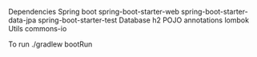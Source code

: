 


Dependencies
    Spring boot
        spring-boot-starter-web
        spring-boot-starter-data-jpa
        spring-boot-starter-test
	Database
	    h2
	POJO annotations
	    lombok
    Utils
	    commons-io

To run
    ./gradlew bootRun
